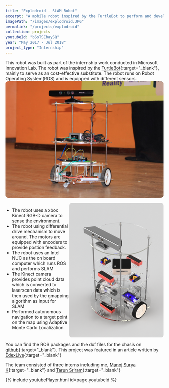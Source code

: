 ```yaml
---
title: "Explodroid - SLAM Robot"
excerpt: "A mobile robot inspired by the TurtleBot to perform and develop SLAM Algorithms. It uses a XBOX Kinect Camera to sense environments and uses an Intel Celeron based NUC commputer as its brain. The robot can map and autonomously navigate between two points in an environment"
imagePath: "/images/explodroid.JPG"
permalink: "/projects/explodroid"
collection: projects
youtubeId: "bSsTSEbaySQ"
year: "May 2017 - Jul 2018"
project_type: "Internship"
---
```


This robot was built as part of the internship work conducted in Microsoft Innovation Lab. The robot was inspired by the [TurtleBot](https://www.turtlebot.com/){:target="_blank"}, mainly to serve as an cost-effective substitute. The robot runs on Robot Operating System(ROS) and is equipped with different sensors. 
<img src="/images/explodroid.JPG" style="border-radius:2%" />


 <div class="container3" style="display: flex; align-items: flex-start">
    <div class="clearfix">
     <ul style="padding-inline-start: 1.5em">
        <li> The robot uses a xbox Kinect RGB-D camera to sense the environment. </li>
        <li> The robot using differential drive mechanism to move around. The motors are equipped with encoders to provide postion feedback. </li>
        <li> The robot uses an Intel NUC as the on board computer which runs ROS and performs SLAM </li>
        <li> The Kinect camera provides point cloud data which is converted to laserscan data which is then used by the gmapping algorithm as input for SLAM </li>
        <li> Performed autonomous navigation to a target point on the map using Adaptive Monte Carlo Localization </li>
     </ul>
    </div>
    <img class="project_pic" style="width: 300px; height: auto; float: left; object-fit: contain; border-radius:2%" src="/images/exploRenders.png" alt="" />
</div>

You can find the ROS packages and the dxf files for the chasis on [github](https://github.com/Prassi07/ExploDroid_Package){:target="_blank"}. This project was featured in an article written by [EdexLive](https://www.edexlive.com/live-story/2017/aug/30/these-1040.html){:target="_blank"}

The team consisted of three interns including me, [Manoj Surya K](https://sites.google.com/view/manojsuryakashi){:target="_blank"} and [Tarun Sriram](https://www.linkedin.com/in/tarun-sriram-3b584b177/){:target="_blank"}

{% include youtubePlayer.html id=page.youtubeId %}